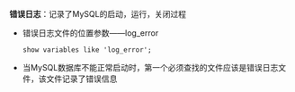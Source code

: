 **错误日志**：记录了MySQL的启动，运行，关闭过程

* 错误日志文件的位置参数——log_error

  ```
  show variables like 'log_error';
  ```

* 当MySQL数据库不能正常启动时，第一个必须查找的文件应该是错误日志文件，该文件记录了错误信息